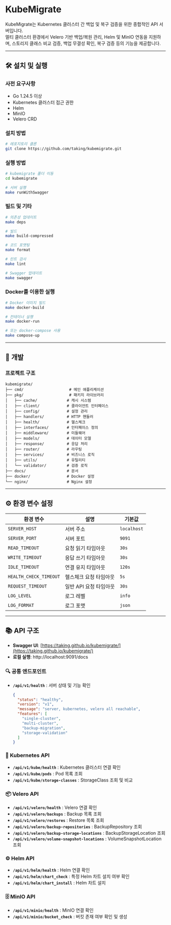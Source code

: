 # KubeMigrate

KubeMigrate는 Kubernetes 클러스터 간 백업 및 복구 검증을 위한 종합적인 API 서버입니다.  
멀티 클러스터 환경에서 Velero 기반 백업/복원 관리, Helm 및 MinIO 연동을 지원하며, 스토리지 클래스 비교 검증, 백업 무결성 확인, 복구 검증 등의 기능을 제공합니다.

---

## 🛠️ 설치 및 실행

### 사전 요구사항
- Go 1.24.5 이상
- Kubernetes 클러스터 접근 권한
- Helm
- MinIO
- Velero CRD

### 설치 방법

```bash
# 레포지토리 클론
git clone https://github.com/taking/kubemigrate.git
```

### 실행 방법

```bash
# kubemigrate 폴더 이동
cd kubemigrate

# 서버 실행
make runWithSwagger
```

### 빌드 및 기타
```bash
# 의존성 업데이트
make deps

# 빌드
make build-compressed

# 코드 포맷팅
make format

# 린트 검사
make lint

# Swagger 업데이트
make swagger
```

### Docker를 이용한 실행

```bash
# Docker 이미지 빌드
make docker-build

# 컨테이너 실행
make docker-run

# 또는 docker-compose 사용
make compose-up
```

---

## 🔧 개발

### 프로젝트 구조
```
kubemigrate/
├── cmd/                    # 메인 애플리케이션
├── pkg/                    # 패키지 라이브러리
│   ├── cache/             # 캐시 시스템
│   ├── client/            # 클라이언트 인터페이스
│   ├── config/            # 설정 관리
│   ├── handlers/          # HTTP 핸들러
│   ├── health/            # 헬스체크
│   ├── interfaces/        # 인터페이스 정의
│   ├── middleware/        # 미들웨어
│   ├── models/            # 데이터 모델
│   ├── response/          # 응답 처리
│   ├── router/            # 라우팅
│   ├── services/          # 비즈니스 로직
│   ├── utils/             # 유틸리티
│   └── validator/         # 검증 로직
├── docs/                  # 문서
├── docker/                # Docker 설정
└── nginx/                 # Nginx 설정
```

---

## ⚙️ 환경 변수 설정

| 환경 변수 | 설명 | 기본값 |
|-----------|------|--------|
| `SERVER_HOST` | 서버 주소 | `localhost` |
| `SERVER_PORT` | 서버 포트 | `9091` |
| `READ_TIMEOUT` | 요청 읽기 타임아웃 | `30s` |
| `WRITE_TIMEOUT` | 응답 쓰기 타임아웃 | `30s` |
| `IDLE_TIMEOUT` | 연결 유지 타임아웃 | `120s` |
| `HEALTH_CHECK_TIMEOUT` | 헬스체크 요청 타임아웃 | `5s` |
| `REQUEST_TIMEOUT` | 일반 API 요청 타임아웃 | `30s` |
| `LOG_LEVEL` | 로그 레벨 | `info` |
| `LOG_FORMAT` | 로그 포맷 | `json` |

---

## 📚 API 구조

- **Swagger UI**: [https://taking.github.io/kubemigrate/](https://taking.github.io/kubemigrate/)
- **로컬 실행**: http://localhost:9091/docs

### 🔍 공통 엔드포인트

- **`/api/v1/health`** : 서버 상태 및 기능 확인
  ```json
  {
    "status": "healthy",
    "version": "v1",
    "message": "server, kubernetes, velero all reachable",
    "features": [
      "single-cluster",
      "multi-cluster",
      "backup-migration",
      "storage-validation"
    ]
  }
  ```

### 🔧 Kubernetes API

- **`/api/v1/kube/health`** : Kubernetes 클러스터 연결 확인
- **`/api/v1/kube/pods`** : Pod 목록 조회
- **`/api/v1/kube/storage-classes`** : StorageClass 조회 및 비교

### 📦 Velero API

- **`/api/v1/velero/health`** : Velero 연결 확인
- **`/api/v1/velero/backups`** : Backup 목록 조회
- **`/api/v1/velero/restores`** : Restore 목록 조회
- **`/api/v1/velero/backup-repositories`** : BackupRepository 조회
- **`/api/v1/velero/backup-storage-locations`** : BackupStorageLocation 조회
- **`/api/v1/velero/volume-snapshot-locations`** : VolumeSnapshotLocation 조회

### ⚙️ Helm API

- **`/api/v1/helm/health`** : Helm 연결 확인
- **`/api/v1/helm/chart_check`** : 특정 Helm 차트 설치 여부 확인
- **`/api/v1/helm/chart_install`** : Helm 차트 설치

### 🗄️ MinIO API

- **`/api/v1/minio/health`** : MinIO 연결 확인
- **`/api/v1/minio/bucket_check`** : 버킷 존재 여부 확인 및 생성